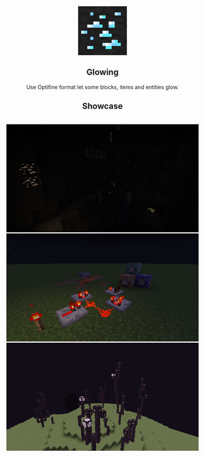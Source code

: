 <div align=center>
  <img src="./pack.png" width="128">
  <h2>Glowing</h2>
  Use Optifine format let some blocks, items and entities glow.
  <h2>Showcase</h2>
<br/>
  <img src="https://raw.githubusercontent.com/7777777-4547/Glowing/img/img/2022-07-06_17.23.51.png">
<br/>
  <img src="https://raw.githubusercontent.com/7777777-4547/Glowing/img/img/2022-01-18_14.44.13.png">
<br/>
  <img src="https://raw.githubusercontent.com/7777777-4547/Glowing/img/img/2022-01-01_19.40.22.png">
</div>
